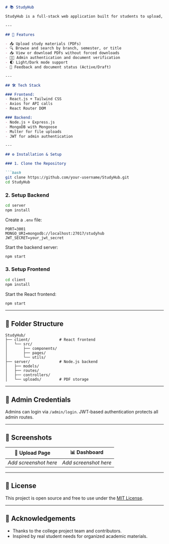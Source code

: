 
````markdown
# 📚 StudyHub

StudyHub is a full-stack web application built for students to upload, browse, and download academic study materials like notes, PDFs, forms, and templates. Admins can manage content through a protected dashboard, while users can access verified documents by branch and semester.

---

## 🚀 Features

- 📤 Upload study materials (PDFs)
- 🔍 Browse and search by branch, semester, or title
- 📥 View or download PDFs without forced downloads
- 👨‍🏫 Admin authentication and document verification
- 🌓 Light/Dark mode support
- 💬 Feedback and document status (Active/Draft)

---

## 🛠 Tech Stack

### Frontend:
- React.js + Tailwind CSS
- Axios for API calls
- React Router DOM

### Backend:
- Node.js + Express.js
- MongoDB with Mongoose
- Multer for file uploads
- JWT for admin authentication

---

## ⚙️ Installation & Setup

### 1. Clone the Repository

```bash
git clone https://github.com/your-username/StudyHub.git
cd StudyHub
````

### 2. Setup Backend

```bash
cd server
npm install
```

Create a `.env` file:

```env
PORT=3001
MONGO_URI=mongodb://localhost:27017/studyhub
JWT_SECRET=your_jwt_secret
```

Start the backend server:

```bash
npm start
```

### 3. Setup Frontend

```bash
cd client
npm install
```

Start the React frontend:

```bash
npm start
```

---

## 📁 Folder Structure

```
StudyHub/
├── client/             # React frontend
│   └── src/
│       ├── components/
│       ├── pages/
│       └── utils/
├── server/             # Node.js backend
│   ├── models/
│   ├── routes/
│   ├── controllers/
│   └── uploads/        # PDF storage
```

---

## 🔐 Admin Credentials

Admins can login via `/admin/login`. JWT-based authentication protects all admin routes.

---

## 📸 Screenshots

| 📂 Upload Page        | 📊 Dashboard          |
| --------------------- | --------------------- |
| *Add screenshot here* | *Add screenshot here* |

---

## 📄 License

This project is open source and free to use under the [MIT License](LICENSE).

---

## 🙌 Acknowledgements

* Thanks to the college project team and contributors.
* Inspired by real student needs for organized academic materials.

